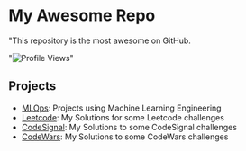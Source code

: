 # My Awesome Repo
"This repository is the most awesome on GitHub.

"![Profile Views](https://komarev.com/ghpvc/?annaclaracosta=annaclaracosta)"

## Projects

- [MLOps](https://github.com/yourusername/MLOps): Projects using Machine Learning Engineering
- [Leetcode](https://github.com/annaclaracosta/Leetcode): My Solutions for some Leetcode challenges
- [CodeSignal](https://github.com/annaclaracosta/CodeSignal): My Solutions to some CodeSignal challenges
- [CodeWars](https://github.com/annaclaracosta/CodeSignal): My Solutions to some CodeWars challenges 
